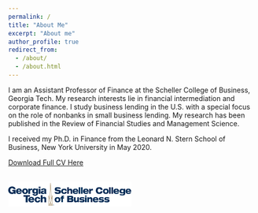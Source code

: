 ```yaml
---
permalink: /
title: "About Me"
excerpt: "About me"
author_profile: true
redirect_from: 
  - /about/
  - /about.html
---
```



I am an Assistant Professor of Finance at the Scheller College of Business, Georgia Tech. My research interests lie in financial intermediation and corporate finance. I study business lending in the U.S. with a special focus on the role of nonbanks in small business lending. My research has been published in the Review of Financial Studies and Management Science. 

I received my Ph.D. in Finance from the Leonard N. Stern School of Business, New York University in May 2020. 

<a href= "https://manasagopal.com/files/Manasa_Gopal_CV.pdf"  target="_blank"> Download Full CV Here</a> 

<br style="line-height: 10cm" />

<img src='/images/Scheller-MBA-Logo.png' height='50' width='250' align='left' margin-bottom='0cm' >
